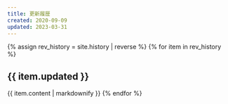 ```yaml
---
title: 更新履歴
created: 2020-09-09
updated: 2023-03-31
---
```

{% assign rev_history = site.history | reverse %}
{% for item in rev_history %}
## <a name="{{ item.updated }}">{{ item.updated }}</a>
{{ item.content | markdownify }}
{% endfor %}
